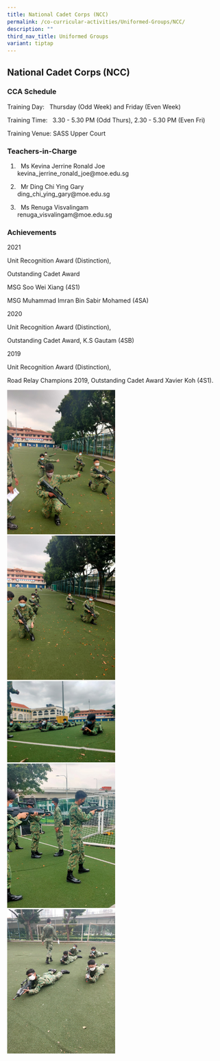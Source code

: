 ```yaml
---
title: National Cadet Corps (NCC)
permalink: /co-curricular-activities/Uniformed-Groups/NCC/
description: ""
third_nav_title: Uniformed Groups
variant: tiptap
---
```

<h2>National Cadet Corps (NCC)</h2><h3>CCA Schedule</h3><p>Training Day: &nbsp; Thursday (Odd Week) and Friday (Even Week)</p><p>Training Time: &nbsp; 3.30 - 5.30 PM (Odd Thurs), 2.30 - 5.30 PM (Even Fri)</p><p>Training Venue: SASS Upper Court</p><h3>Teachers-in-Charge</h3><ol data-tight="true" class="tight"><li><p>&nbsp; Ms Kevina Jerrine Ronald Joe<br>kevina_jerrine_ronald_joe@moe.edu.sg</p></li><li><p>&nbsp; Mr Ding Chi Ying Gary <br>ding_chi_ying_gary@moe.edu.sg</p></li><li><p>&nbsp; Ms Renuga Visvalingam <br>renuga_visvalingam@moe.edu.sg</p></li></ol><h3>Achievements</h3><p>2021&nbsp;</p><p>Unit Recognition Award (Distinction),&nbsp;</p><p>Outstanding Cadet Award&nbsp;</p><p>MSG Soo Wei Xiang (4S1)&nbsp;&nbsp;</p><p>MSG Muhammad Imran Bin Sabir Mohamed (4SA)</p><p>2020</p><p>Unit Recognition Award (Distinction),&nbsp;</p><p>Outstanding Cadet Award, K.S Gautam (4SB)</p><p>2019</p><p>Unit Recognition Award (Distinction),&nbsp;</p><p>Road Relay Champions 2019, Outstanding Cadet Award Xavier Koh (4S1).</p><div class="isomer-image-wrapper"><img style="width:50%" height="auto" width="100%" src="/images/NCC1.jpeg"></div><div class="isomer-image-wrapper"><img style="width:50%" height="auto" width="100%" src="/images/NCC2.jpeg"></div><div class="isomer-image-wrapper"><img style="width:50%" height="auto" width="100%" src="/images/NCC3.jpeg"></div><div class="isomer-image-wrapper"><img style="width:50%" height="auto" width="100%" src="/images/NCC4.jpeg"></div><div class="isomer-image-wrapper"><img style="width:50%" height="auto" width="100%" src="/images/NCC5.jpeg"></div><p></p>